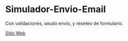 # Simulador-Envio-Email

Con validaciones, seudo envio, y reseteo de formulario.

[Sitio Web](https://thriving-cobbler-aec773.netlify.app/)
